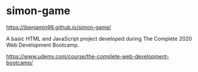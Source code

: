 # simon-game

https://jbenjamin98.github.io/simon-game/

A basic HTML and JavaScript project developed during The Complete 2020 Web Development Bootcamp.

https://www.udemy.com/course/the-complete-web-development-bootcamp/
